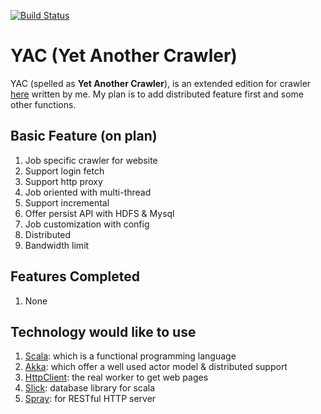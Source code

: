 [![Build Status](https://travis-ci.org/ChenLingPeng/YAC.svg?branch=master)](https://travis-ci.org/ChenLingPeng/YAC)

# YAC (Yet Another Crawler)

YAC (spelled as **Yet Another Crawler**), is an extended edition for crawler [here](https://github.com/ChenLingPeng/arachnez) written by me. My plan is to add distributed feature first and some other functions. 

## Basic Feature (on plan)

1. Job specific crawler for website
2. Support login fetch
3. Support http proxy
4. Job oriented with multi-thread
5. Support incremental
6. Offer persist API with HDFS & Mysql
7. Job customization with config
8. Distributed
9. Bandwidth limit

## Features Completed

1. None

## Technology would like to use

1. [Scala](http://www.scala-lang.org/): which is a functional programming language
2. [Akka](http://akka.io/): which offer a well used actor model & distributed support
3. [HttpClient](http://hc.apache.org/httpcomponents-client-4.5.x/index.html): the real worker to get web pages
4. [Slick](http://slick.typesafe.com/): database library for scala
5. [Spray](http://spray.io/): for RESTful HTTP server
